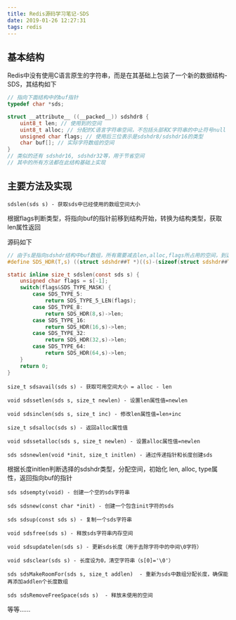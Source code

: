 ```yaml
---
title: Redis源码学习笔记-SDS
date: 2019-01-26 12:27:31
tags: redis
---
```


## 基本结构

Redis中没有使用C语言原生的字符串，而是在其基础上包装了一个新的数据结构-SDS，其结构如下

```c
// 指向下面结构中的buf指针
typedef char *sds;

struct __attribute__ ((__packed__)) sdshdr8 {
	uint8_t len; // 使用到的空间
	uint8_t alloc; // 分配的C语言字符串空间，不包括头部和C字符串的中止符号null
    unsigned char flags; // 使用后三位表示是sdshdr8/sdshdr16的类型
    char buf[]; // 实际字符数组的空间
}
// 类似的还有 sdshdr16, sdshdr32等，用于节省空间
// 其中的所有方法都在此结构基础上实现
```

<!-- more -->

## 主要方法及实现

`sdslen(sds s) - 获取sds中已经使用的数组空间大小`

根据flags判断类型，将指向buf的指针前移到结构开始，转换为结构类型，获取len属性返回

源码如下

```c
// 由于s是指向sdshdr结构中buf数组，所有需要减去len,alloc,flags所占用的空间，到达结构在内存中的开始位置，进行类型转换
#define SDS_HDR(T,s) ((struct sdshdr##T *)((s)-(sizeof(struct sdshdr##T))))

static inline size_t sdslen(const sds s) {
    unsigned char flags = s[-1];
    switch(flags&SDS_TYPE_MASK) {
        case SDS_TYPE_5:
            return SDS_TYPE_5_LEN(flags);
        case SDS_TYPE_8:
            return SDS_HDR(8,s)->len;
        case SDS_TYPE_16:
            return SDS_HDR(16,s)->len;
        case SDS_TYPE_32:
            return SDS_HDR(32,s)->len;
        case SDS_TYPE_64:
            return SDS_HDR(64,s)->len;
    }
    return 0;
}
```

`size_t sdsavail(sds s) - 获取可用空间大小 = alloc - len`

`void sdssetlen(sds s, size_t newlen) - 设置len属性值=newlen`  

`void sdsinclen(sds s, size_t inc) - 修改len属性值=len+inc`

`size_t sdsalloc(sds s) - 返回alloc属性值`

`void sdssetalloc(sds s, size_t newlen) - 设置alloc属性值=newlen`



`sds sdsnewlen(void *init, size_t initlen) - 通过传递指针和长度创建sds`

根据长度initlen判断选择的sdshdr类型，分配空间，初始化 len, alloc, type属性，返回指向buf的指针

`sds sdsempty(void) - 创建一个空的sds字符串`

`sds sdsnew(const char *init) - 创建一个包含init字符的sds `

`sds sdsup(const sds s) - 复制一个sds字符串`

`void sdsfree(sds s) - 释放sds字符串内存空间`

`void sdsupdatelen(sds s) - 更新sds长度（用于去除字符中的中间\0字符）`

`void sdsclear(sds s) - 长度设为0，清空字符串（s[0]='\0'）`

`sds sdsMakeRoomFor(sds s, size_t addlen)  - 重新为sds中数组分配长度，确保能再添加addlen个长度数组`

`sds sdsRemoveFreeSpace(sds s)  - 释放未使用的空间`

等等......

